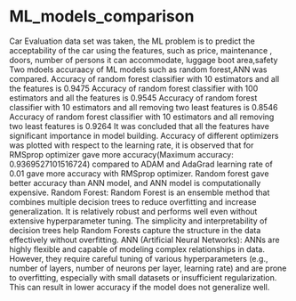 # ML_models_comparison
Car Evaluation data set was taken, the ML problem is to  predict the acceptability of the car using the features, such as price, maintenance , doors, number of persons it can accommodate, luggage boot area,safety
Two mdoels accuraacy of ML models such as random forest,ANN  was compared.
Accuracy of random forest classifier with 10 estimators and all the features is 0.9475
Accuracy of random forest classifier with 100 estimators and all the features is 0.9545
Accuracy of random forest classifier with 10 estimators and all removing two least features is 0.8546
Accuracy of random forest classifier with 10 estimators and all removing two least features is 0.9264
It was concluded that all the features have significant importance in model building.
Accuracy of different optimizers was plotted with respect to the learning rate, it is observed that for RMSprop optimizer gave more accuracy(Maximum accuracy: 0.9369527101516724) compared to ADAM and AdaGrad
learning rate of 0.01 gave more accuracy with RMSprop optimizer.
Random forest gave better accuracy than ANN model, and ANN model is computationally expensive.
Random Forest: Random Forest is an ensemble method that combines multiple decision trees to reduce overfitting and increase generalization. It is relatively robust and performs well even without extensive hyperparameter tuning. The simplicity and interpretability of decision trees help Random Forests capture the structure in the data effectively without overfitting.
ANN (Artificial Neural Networks): ANNs are highly flexible and capable of modeling complex relationships in data. However, they require careful tuning of various hyperparameters (e.g., number of layers, number of neurons per layer, learning rate) and are prone to overfitting, especially with small datasets or insufficient regularization. This can result in lower accuracy if the model does not generalize well.
